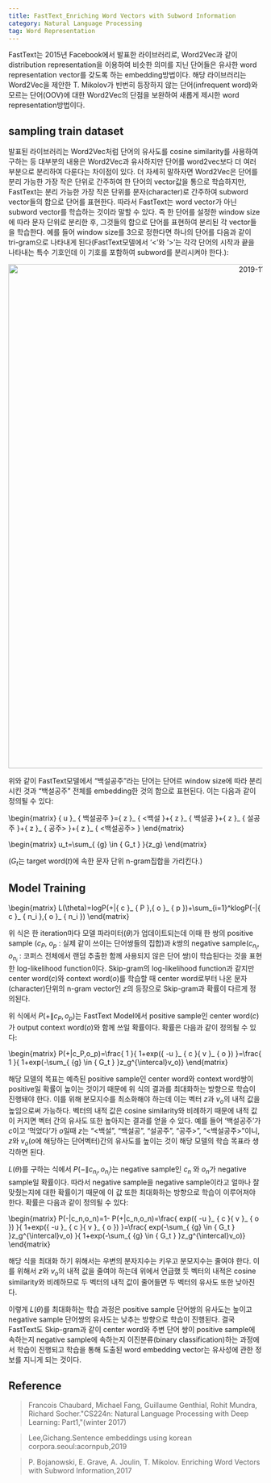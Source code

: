 ```yaml
---
title: FastText_Enriching Word Vectors with Subword Information
category: Natural Language Processing
tag: Word Representation
---
```


FastText는 2015년 Facebook에서 발표한 라이브러리로, Word2Vec과 같이 distribution representation을 이용하여 비슷한 의미를 지닌 단어들은 유사한 word representation vector를 갖도록 하는 embedding방법이다. 해당 라이브러리는 Word2Vec을 제안한 T. Mikolov가 빈번히 등장하지 않는 단어(infrequent word)와 모르는 단어(OOV)에 대한 Word2Vec의 단점을 보완하여 새롭게 제시한 word representation방법이다.

## sampling train dataset

발표된 라이브러리는 Word2Vec처럼 단어의 유사도를 cosine similarity를 사용하여 구하는 등 대부분의 내용은 Word2Vec과 유사하지만 단어를 word2vec보다 더 여러 부분으로 분리하여 다룬다는 차이점이 있다. 더 자세히 말하자면 Word2Vec은 단어를 분리 가능한 가장 작은 단위로 간주하여 한 단어의 vector값을 통으로 학습하지만, FastText는 분리 가능한 가장 작은 단위를 문자(character)로 간주하여 subword vector들의 합으로 단어를 표현한다. 따라서 FastText는 word vector가 아닌 subword vector를 학습하는 것이라 말할 수 있다. 즉 한 단어를 설정한 window size에 따라 문자 단위로 분리한 후, 그것들의 합으로 단어를 표현하여 분리된 각 vector들을 학습한다. 예를 들어 window size를 3으로 정한다면 하나의 단어를 다음과 같이 tri-gram으로 나타내게 된다(FastText모델에서 ‘<’와 ’>’는 각각 단어의 시작과 끝을 나타내는 특수 기호인데 이 기호를 포함하여 subword를 분리시켜야 한다.):

<center><img width="1000" alt="2019-11-06 (13)" src="https://user-images.githubusercontent.com/53667002/68296579-480d7980-00d8-11ea-870a-8c811a8654df.png"></center>

위와 같이 FastText모델에서 “백설공주”라는 단어는 단어르 window size에 따라 분리시킨 것과 “백설공주” 전체를 embedding한 것의 합으로 표현된다. 이는 다음과 같이 정의될 수 있다:


\begin{matrix}
{ u }_ { 백설공주 }={ z }_ { <백설 }+{ z }_ { 백설공 }+{ z }_ { 설공주 }+{ z }_ { 공주> }+{ z }_ { <백설공주> }
\end{matrix}




\begin{matrix}
u_t=\sum_{ {g} \in { G_t } }{z_g}
\end{matrix}



($G_t$는 target word($t$)에 속한 문자 단위 n-gram집합을 가리킨다.)

## Model Training


\begin{matrix}
L(\theta)=logP⁡(+|{ c }_ { P },{ o }_ { p })+\sum_{i=1}^klogP⁡(-|{ c }_ { n_i },{ o }_ { n_i })
\end{matrix}



위 식은 한 iteration마다 모델 파라미터($\theta$)가 업데이트되는데 이때 한 쌍의 positive sample ($c_P$, $o_p$ : 실제 같이 쓰이는 단어쌍들의 집합)과 $k$쌍의 negative sample($c_{n_i}$, $o_{n_i}$ : 코퍼스 전체에서 랜덤 추출한 함께 사용되지 않은 단어 쌍)이 학습된다는 것을 표현한 log-likelihood function이다. Skip-gram의 log-likelihood function과 같지만 center word($c$)와 context word($o$)를 학습할 때 center word로부터 나온 문자(character)단위의 n-gram vector인 $z$의 등장으로 Skip-gram과 확률이 다르게 정의된다. 

위 식에서 $P(+\|c_P,o_p)$는 FastText Model에서 positive sample인 center word($c$)가 output context word($o$)와 함께 쓰일 확률이다. 확률은 다음과 같이 정의될 수 있다:


\begin{matrix}
P(+|c_P,o_p)=\frac{ 1 }{ 1+exp⁡({ -u }_ { c }{ v }_ { o }) }=\frac{ 1 }{ 1+exp⁡(-\sum_{ {g} \in { G_t } }z_g^{\intercal}v_o)}
\end{matrix}



해당 모델의 목표는 예측된 positive sample인 center word와 context word쌍이 positive일 확률이 높이는 것이기 때문에 위 식의 결과를 최대화하는 방향으로 학습이 진행돼야 한다. 이를 위해 분모지수를 최소화해야 하는데 이는 벡터 $z$과 $v_o$의 내적 값을 높임으로써 가능하다. 벡터의 내적 값은 cosine similarity와 비례하기 때문에 내적 값이 커지면 벡터 간의 유사도 또한 높아지는 결과를 얻을 수 있다. 예를 들어 ‘백설공주’가 $c$이고 ‘먹었다’가 $o$일때 $z$는 “<백설”, “백설공”, “설공주”, “공주>”, “<백설공주>”이니, $z$와 $v_o$($o$에 해당하는 단어벡터)간의 유사도를 높이는 것이 해당 모델의 학습 목표라 생각하면 된다. 

$L(\theta)$를 구하는 식에서 $P⁡(-\| c_{n_i},o_{n_i})$는 negative sample인 $c_n$ 와 $o_n$가 negative sample일 확률이다. 따라서 negative sample을 negative sample이라고 얼마나 잘 맞췄는지에 대한 확률이기 때문에 이 값 또한 최대화하는 방향으로 학습이 이루어져야 한다. 확률은 다음과 같이 정의될 수 있다:


\begin{matrix}
P(-|c_n,o_n)=1- P(+|c_n,o_n)=\frac{ exp⁡({ -u }_ { c }{ v }_ { o }) }{ 1+exp⁡({ -u }_ { c }{ v }_ { o }) }=\frac{ exp⁡(-\sum_{ {g} \in { G_t } }z_g^{\intercal}v_o) }{ 1+exp⁡(-\sum_{ {g} \in { G_t } }z_g^{\intercal}v_o)}
\end{matrix}



해당 식을 최대화 하기 위해서는 우변의 분자지수는 키우고 분모지수는 줄여야 한다. 이를 위해서 $z$와 $v_o$의 내적 값을 줄여야 하는데 위에서 언급했 듯 벡터의 내적은 cosine similarity와 비례하므로 두 벡터의 내적 값이 줄어들면 두 벡터의 유사도 또한 낮아진다. 

이렇게 $L(\theta)$를 최대화하는 학습 과정은 positive sample 단어쌍의 유사도는 높이고 negative sample 단어쌍의 유사도는 낮추는 방향으로 학습이 진행된다. 결국 FastText도 Skip-gram과 같이 center word와 주변 단어 쌍이 positive sample에 속하는지 negative sample에 속하는지 이진분류(binary classification)하는 과정에서 학습이 진행되고 학습을 통해 도출된 word embedding vector는 유사성에 관한 정보를 지니게 되는 것이다.

## Reference

> Francois Chaubard, Michael Fang, Guillaume Genthial, Rohit Mundra, Richard Socher."CS224n: Natural Language Processing with Deep Learning: Part1,"(winter 2017)

> Lee,Gichang.Sentence embeddings using korean corpora.seoul:acornpub,2019

> P. Bojanowski, E. Grave, A. Joulin, T. Mikolov. Enriching Word Vectors with Subword Information,2017
